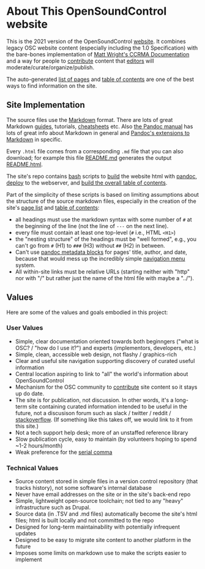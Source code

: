 # About This OpenSoundControl website

This is the 2021 version of the OpenSoundControl
[website](opensoundcontrol.org). It combines legacy OSC website
content (especially including the 1.0 Specification) with the
bare-bones implementation of [Matt Wright's CCRMA
Documentation](https://ccrma.stanford.edu/docs/toc.html) and a way for
people to [contribute](contribute.html) content that
[editors](editors.html) will moderate/curate/organize/publish.

The auto-generated [list of pages](page-list.html) and [table of
contents](toc.html) are one of the best ways to find information on
the site.



## Site Implementation

The source files use the
[Markdown](https://daringfireball.net/projects/markdown/)
format. 
There
are
lots
of
great
Markdown
[guides](https://www.markdownguide.org),
tutorials,
[cheatsheets](https://github.com/adam-p/markdown-here/wiki/Markdown-Cheatsheet)
etc.
Also 
[the Pandoc manual](https://pandoc.org/MANUAL.html) 
has lots of great info about Markdown in general and 
[Pandoc's extensions to
Markdown](https://pandoc.org/MANUAL.html#pandocs-markdown) in
specific.

Every `.html` file comes from a corresponding `.md` file that you can
also download; for example this file [README.md](README.md) generates
the output [README.html](README.html).

The site's repo contains
[bash](https://en.wikipedia.org/wiki/Bash_(Unix_shell)) scripts to
[build](build.sh) the website html with [pandoc](https://pandoc.org),
[deploy](deploy-test.sh) to the webserver, and [build the overall
table of contents](build-index.sh).

Part of the simplicity of these scripts is based on limiting
assumptions about the structure of the source markdown files,
especially in the creation of the site's [page list](page-list) and
[table of contents](toc.html):

* all headings must use the markdown syntax with some number of `#` at
  the beginning of the line (not the line of `---` on the next line).
* every file must contain at least one top-level (`#` i.e., HTML `<H1>`)
* the "nesting structure" of the headings must be "well formed", e.g.,
you can't go from `#` (H1) to `###` (H3) without `##` (H2) in between.
* Can't use [pandoc metadata
  blocks](https://pandoc.org/MANUAL.html#metadata-blocks) for pages'
  title, author, and date, because that would mess up the incredibly
  simple [navigation menu](navigation-menu.md) system.
* All within-site links must be relative URLs (starting neither with
  "http" nor with "/" but rather just the name of the html file with 
  maybe a "../").
  
## Values

Here are some of the values and goals embodied in this project:

### User Values

* Simple, clear documentation oriented towards both beginngers ("what
  is OSC? / "how do I use it?") and experts (implementors, developers, etc.)
* Simple, clean, accessible web design, not flashy / graphics-rich
* Clear and useful site navigation supporting discovery of curated
  useful information
* Central location aspiring to link to "all" the world's information
  about OpenSoundControl
* Mechanism for the OSC community to [contribute](contribute.html)
  site content so it stays up do date.
* The site is for publication, not discussion. In other words, it's a
  long-term site containing curated information intended to be useful
  in the future, not a discusison forum such as slack / twitter /
  reddit /
  [stackoverflow](https://stackoverflow.com/search?q=opensoundcontrol).
  (If something like this takes off, we would link to it from this
  site.)
* Not a tech support help desk; more of an unstaffed reference library
* Slow publication cycle, easy to maintain (by volunteers hoping to
  spend ~1-2 hours/month)
* Weak preference for the [serial
  comma](https://en.wikipedia.org/wiki/Serial_comma)


### Technical Values

* Source content stored in simple files in a version control
  repository (that tracks history), not some software's internal database
* Never have email addresses on the site or in the site's back-end repo
* Simple, lightweight open-source toolchain; not tied to any "heavy"
  infrastructure such as Drupal.
* Source data (in .TSV and .md files) automatically become the site's
  html files; html is built locally and not committed to the repo
* Designed for long-term maintainability with potentially infrequent updates
* Designed to be easy to migrate site content to another platform in the future
* Imposes some limits on markdown use to make the scripts easier to
  implement 
